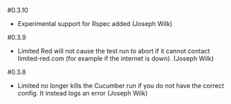 #0.3.10
* Experimental support for Rspec added (Joseph Wilk)

#0.3.9
* Limited Red will not cause the test run to abort if it cannot contact limited-red.com (for example if the internet is down). (Joseph Wilk) 

#0.3.8
* Limited no longer kills the Cucumber run if you do not have the correct config. It instead logs an error (Joseph Wilk)